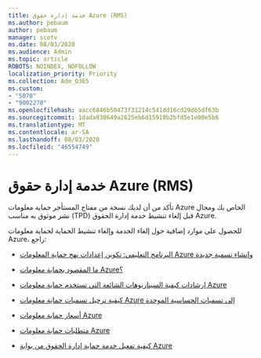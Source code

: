 ```yaml
---
title: خدمة إدارة حقوق Azure (RMS)
ms.author: pebaum
author: pebaum
manager: scotv
ms.date: 08/03/2020
ms.audience: Admin
ms.topic: article
ROBOTS: NOINDEX, NOFOLLOW
localization_priority: Priority
ms.collection: Adm_O365
ms.custom:
- "5070"
- "9002278"
ms.openlocfilehash: aacc6846b50473f31214c541dd16cd29d65df63b
ms.sourcegitcommit: 1dada930649a2625eb6d15910b2bfd5e1e00e5b6
ms.translationtype: MT
ms.contentlocale: ar-SA
ms.lasthandoff: 08/03/2020
ms.locfileid: "46554749"
---
```

# <a name="decommission-azure-rights-management-service-rms"></a>خدمة إدارة حقوق Azure (RMS)

تأكد من أن لديك نسخة من مفتاح المستأجر حماية معلومات Azure الخاص بك ومجال نشر موثوق به مناسب (TPD) قبل إلغاء تنشيط خدمة إدارة الحقوق Azure.

للحصول على موارد إضافية حول إلغاء الخدمة وإلغاء تنشيط الحماية لحماية معلومات Azure، راجع:

- [البرنامج التعليمي: تكوين إعدادات نهج حماية المعلومات Azure وإنشاء تسمية جديدة](https://docs.microsoft.com/azure/information-protection/get-started/infoprotect-quick-start-tutorial)
- [ما المقصود بحماية معلومات Azure؟](https://docs.microsoft.com/azure/information-protection/what-is-information-protection)
- [إرشادات كيفية السيناريوهات الشائعة التي تستخدم حماية معلومات Azure](https://docs.microsoft.com/azure/information-protection/how-to-guides)  
    
- [كيفية ترحيل تسميات حماية معلومات Azure إلى تسميات الحساسية الموحدة](https://docs.microsoft.com/azure/information-protection/configure-policy-migrate-labels)  
    
- [أسعار حماية معلومات Azure](https://azure.microsoft.com/pricing/details/information-protection)  
    
- [متطلبات حماية معلومات Azure](https://docs.microsoft.com/azure/information-protection/get-started/requirements)  
    
- [كيفية تفعيل خدمة حماية إدارة الحقوق من بوابة Azure](https://docs.microsoft.com/azure/information-protection/deploy-use/activate-azure)